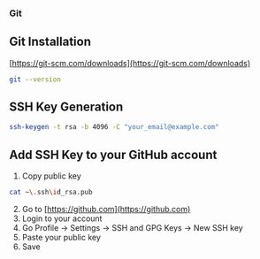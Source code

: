 ### Git

## Git Installation
[https://git-scm.com/downloads](https://git-scm.com/downloads)

```sh
git --version
```

## SSH Key Generation
```sh
ssh-keygen -t rsa -b 4096 -C "your_email@example.com"
```

## Add SSH Key to your GitHub account
1. Copy public key
```sh
cat ~\.ssh\id_rsa.pub
```
2. Go to [https://github.com](https://github.com)
3. Login to your account
4. Go Profile → Settings → SSH and GPG Keys → New SSH key
5. Paste your public key
6. Save
